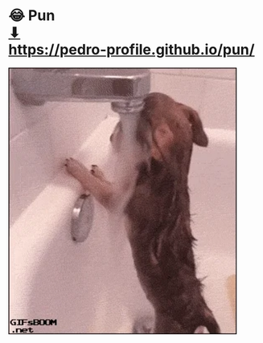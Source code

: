 # 😂 Pun <br> <a href="https://pedro-profile.github.io/pun/" target="_blank">⬇</a> <br> <a href="https://pedro-profile.github.io/pun/" target="_blank">https://pedro-profile.github.io/pun/</a>
<p><img src="images/dog.webp" style="width: 90%;" alt="dog"></p>
